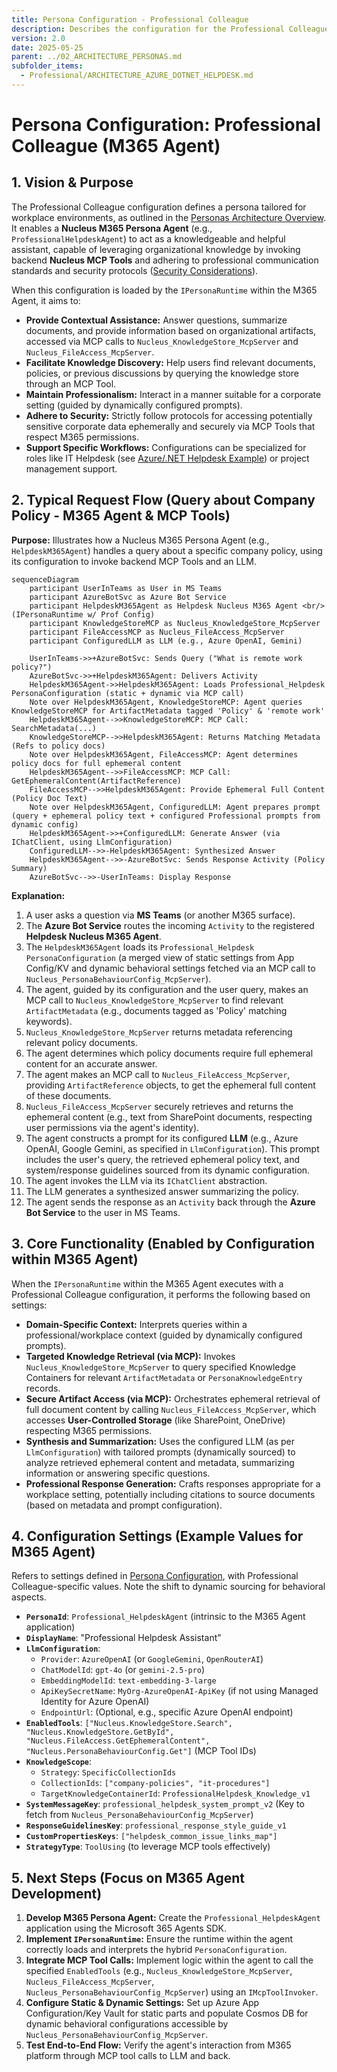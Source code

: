 ```yaml
---
title: Persona Configuration - Professional Colleague
description: Describes the configuration for the Professional Colleague M365 Persona Agent, designed for workplace assistance and knowledge retrieval using MCP Tools.
version: 2.0
date: 2025-05-25
parent: ../02_ARCHITECTURE_PERSONAS.md
subfolder_items:
  - Professional/ARCHITECTURE_AZURE_DOTNET_HELPDESK.md
---
```


# Persona Configuration: Professional Colleague (M365 Agent)

## 1. Vision & Purpose

The Professional Colleague configuration defines a persona tailored for workplace environments, as outlined in the [Personas Architecture Overview](../02_ARCHITECTURE_PERSONAS.md). It enables a **Nucleus M365 Persona Agent** (e.g., `ProfessionalHelpdeskAgent`) to act as a knowledgeable and helpful assistant, capable of leveraging organizational knowledge by invoking backend **Nucleus MCP Tools** and adhering to professional communication standards and security protocols ([Security Considerations](../06_ARCHITECTURE_SECURITY.md)).

When this configuration is loaded by the `IPersonaRuntime` within the M365 Agent, it aims to:

*   **Provide Contextual Assistance:** Answer questions, summarize documents, and provide information based on organizational artifacts, accessed via MCP calls to `Nucleus_KnowledgeStore_McpServer` and `Nucleus_FileAccess_McpServer`.
*   **Facilitate Knowledge Discovery:** Help users find relevant documents, policies, or previous discussions by querying the knowledge store through an MCP Tool.
*   **Maintain Professionalism:** Interact in a manner suitable for a corporate setting (guided by dynamically configured prompts).
*   **Adhere to Security:** Strictly follow protocols for accessing potentially sensitive corporate data ephemerally and securely via MCP Tools that respect M365 permissions.
*   **Support Specific Workflows:** Configurations can be specialized for roles like IT Helpdesk (see [Azure/.NET Helpdesk Example](./Professional/ARCHITECTURE_AZURE_DOTNET_HELPDESK.md)) or project management support.

## 2. Typical Request Flow (Query about Company Policy - M365 Agent & MCP Tools)

**Purpose:** Illustrates how a Nucleus M365 Persona Agent (e.g., `HelpdeskM365Agent`) handles a query about a specific company policy, using its configuration to invoke backend MCP Tools and an LLM.

```mermaid
sequenceDiagram
    participant UserInTeams as User in MS Teams
    participant AzureBotSvc as Azure Bot Service
    participant HelpdeskM365Agent as Helpdesk Nucleus M365 Agent <br/> (IPersonaRuntime w/ Prof Config)
    participant KnowledgeStoreMCP as Nucleus_KnowledgeStore_McpServer
    participant FileAccessMCP as Nucleus_FileAccess_McpServer
    participant ConfiguredLLM as LLM (e.g., Azure OpenAI, Gemini)

    UserInTeams->>+AzureBotSvc: Sends Query ("What is remote work policy?")
    AzureBotSvc->>+HelpdeskM365Agent: Delivers Activity
    HelpdeskM365Agent->>HelpdeskM365Agent: Loads Professional_Helpdesk PersonaConfiguration (static + dynamic via MCP call)
    Note over HelpdeskM365Agent, KnowledgeStoreMCP: Agent queries KnowledgeStoreMCP for ArtifactMetadata tagged 'Policy' & 'remote work'
    HelpdeskM365Agent-->>KnowledgeStoreMCP: MCP Call: SearchMetadata(...)
    KnowledgeStoreMCP-->>HelpdeskM365Agent: Returns Matching Metadata (Refs to policy docs)
    Note over HelpdeskM365Agent, FileAccessMCP: Agent determines policy docs for full ephemeral content
    HelpdeskM365Agent-->>FileAccessMCP: MCP Call: GetEphemeralContent(ArtifactReference)
    FileAccessMCP-->>HelpdeskM365Agent: Provide Ephemeral Full Content (Policy Doc Text)
    Note over HelpdeskM365Agent, ConfiguredLLM: Agent prepares prompt (query + ephemeral policy text + configured Professional prompts from dynamic config)
    HelpdeskM365Agent->>+ConfiguredLLM: Generate Answer (via IChatClient, using LlmConfiguration)
    ConfiguredLLM-->>-HelpdeskM365Agent: Synthesized Answer
    HelpdeskM365Agent-->>-AzureBotSvc: Sends Response Activity (Policy Summary)
    AzureBotSvc-->>-UserInTeams: Display Response
```

**Explanation:**
1.  A user asks a question via **MS Teams** (or another M365 surface).
2.  The **Azure Bot Service** routes the incoming `Activity` to the registered **Helpdesk Nucleus M365 Agent**.
3.  The `HelpdeskM365Agent` loads its `Professional_Helpdesk` `PersonaConfiguration` (a merged view of static settings from App Config/KV and dynamic behavioral settings fetched via an MCP call to `Nucleus_PersonaBehaviourConfig_McpServer`).
4.  The agent, guided by its configuration and the user query, makes an MCP call to `Nucleus_KnowledgeStore_McpServer` to find relevant `ArtifactMetadata` (e.g., documents tagged as 'Policy' matching keywords).
5.  `Nucleus_KnowledgeStore_McpServer` returns metadata referencing relevant policy documents.
6.  The agent determines which policy documents require full ephemeral content for an accurate answer.
7.  The agent makes an MCP call to `Nucleus_FileAccess_McpServer`, providing `ArtifactReference` objects, to get the ephemeral full content of these documents.
8.  `Nucleus_FileAccess_McpServer` securely retrieves and returns the ephemeral content (e.g., text from SharePoint documents, respecting user permissions via the agent's identity).
9.  The agent constructs a prompt for its configured **LLM** (e.g., Azure OpenAI, Google Gemini, as specified in `LlmConfiguration`). This prompt includes the user's query, the retrieved ephemeral policy text, and system/response guidelines sourced from its dynamic configuration.
10. The agent invokes the LLM via its `IChatClient` abstraction.
11. The LLM generates a synthesized answer summarizing the policy.
12. The agent sends the response as an `Activity` back through the **Azure Bot Service** to the user in MS Teams.

## 3. Core Functionality (Enabled by Configuration within M365 Agent)

When the `IPersonaRuntime` within the M365 Agent executes with a Professional Colleague configuration, it performs the following based on settings:

*   **Domain-Specific Context:** Interprets queries within a professional/workplace context (guided by dynamically configured prompts).
*   **Targeted Knowledge Retrieval (via MCP):** Invokes `Nucleus_KnowledgeStore_McpServer` to query specified Knowledge Containers for relevant `ArtifactMetadata` or `PersonaKnowledgeEntry` records.
*   **Secure Artifact Access (via MCP):** Orchestrates ephemeral retrieval of full document content by calling `Nucleus_FileAccess_McpServer`, which accesses **User-Controlled Storage** (like SharePoint, OneDrive) respecting M365 permissions.
*   **Synthesis and Summarization:** Uses the configured LLM (as per `LlmConfiguration`) with tailored prompts (dynamically sourced) to analyze retrieved ephemeral content and metadata, summarizing information or answering specific questions.
*   **Professional Response Generation:** Crafts responses appropriate for a workplace setting, potentially including citations to source documents (based on metadata and prompt configuration).

## 4. Configuration Settings (Example Values for M365 Agent)

Refers to settings defined in [Persona Configuration](./ARCHITECTURE_PERSONAS_CONFIGURATION.md), with Professional Colleague-specific values. Note the shift to dynamic sourcing for behavioral aspects.

*   **`PersonaId`**: `Professional_HelpdeskAgent` (intrinsic to the M365 Agent application)
*   **`DisplayName`**: "Professional Helpdesk Assistant"
*   **`LlmConfiguration`**:
    *   `Provider`: `AzureOpenAI` (or `GoogleGemini`, `OpenRouterAI`)
    *   `ChatModelId`: `gpt-4o` (or `gemini-2.5-pro`)
    *   `EmbeddingModelId`: `text-embedding-3-large`
    *   `ApiKeySecretName`: `MyOrg-AzureOpenAI-ApiKey` (if not using Managed Identity for Azure OpenAI)
    *   `EndpointUrl`: (Optional, e.g., specific Azure OpenAI endpoint)
*   **`EnabledTools`**: `["Nucleus.KnowledgeStore.Search", "Nucleus.KnowledgeStore.GetById", "Nucleus.FileAccess.GetEphemeralContent", "Nucleus.PersonaBehaviourConfig.Get"]` (MCP Tool IDs)
*   **`KnowledgeScope`**:
    *   `Strategy`: `SpecificCollectionIds`
    *   `CollectionIds`: `["company-policies", "it-procedures"]`
    *   `TargetKnowledgeContainerId`: `ProfessionalHelpdesk_Knowledge_v1`
*   **`SystemMessageKey`**: `professional_helpdesk_system_prompt_v2` (Key to fetch from `Nucleus_PersonaBehaviourConfig_McpServer`)
*   **`ResponseGuidelinesKey`**: `professional_response_style_guide_v1`
*   **`CustomPropertiesKeys`**: `["helpdesk_common_issue_links_map"]`
*   **`StrategyType`**: `ToolUsing` (to leverage MCP tools effectively)

## 5. Next Steps (Focus on M365 Agent Development)

1.  **Develop M365 Persona Agent:** Create the `Professional_HelpdeskAgent` application using the Microsoft 365 Agents SDK.
2.  **Implement `IPersonaRuntime`:** Ensure the runtime within the agent correctly loads and interprets the hybrid `PersonaConfiguration`.
3.  **Integrate MCP Tool Calls:** Implement logic within the agent to call the specified `EnabledTools` (e.g., `Nucleus_KnowledgeStore_McpServer`, `Nucleus_FileAccess_McpServer`, `Nucleus_PersonaBehaviourConfig_McpServer`) using an `IMcpToolInvoker`.
4.  **Configure Static & Dynamic Settings:** Set up Azure App Configuration/Key Vault for static parts and populate Cosmos DB for dynamic behavioral configurations accessible by `Nucleus_PersonaBehaviourConfig_McpServer`.
5.  **Test End-to-End Flow:** Verify the agent's interaction from M365 platform through MCP tool calls to LLM and back.